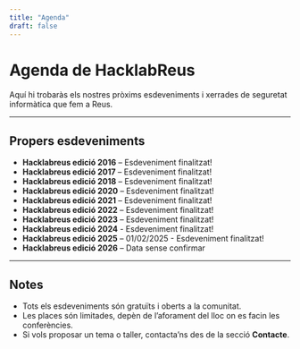 ```yaml
---
title: "Agenda"
draft: false
---
```


# Agenda de HacklabReus

Aquí hi trobaràs els nostres pròxims esdeveniments i xerrades de seguretat informàtica que fem a Reus.

---

## Propers esdeveniments

- **Hacklabreus edició 2016** – Esdeveniment finalitzat!
- **Hacklabreus edició 2017** – Esdeveniment finalitzat!
- **Hacklabreus edició 2018** – Esdeveniment finalitzat!
- **Hacklabreus edició 2020** – Esdeveniment finalitzat!
- **Hacklabreus edició 2021** – Esdeveniment finalitzat!
- **Hacklabreus edició 2022** – Esdeveniment finalitzat!
- **Hacklabreus edició 2023** – Esdeveniment finalitzat!
- **Hacklabreus edició 2024** - Esdeveniment finalitzat!
- **Hacklabreus edició 2025** – 01/02/2025 - Esdeveniment finalitzat!
- **Hacklabreus edició 2026** – Data sense confirmar

---

## Notes

- Tots els esdeveniments són gratuïts i oberts a la comunitat.
- Les places són limitades, depèn de l’aforament del lloc on es facin les conferències. 
- Si vols proposar un tema o taller, contacta’ns des de la secció **Contacte**.



